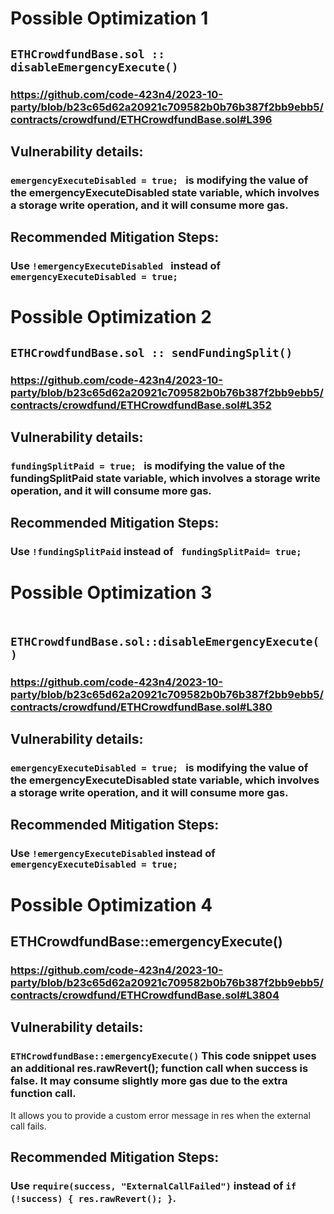 # Possible Optimization 1
##  ``` ETHCrowdfundBase.sol :: disableEmergencyExecute() ```
### https://github.com/code-423n4/2023-10-party/blob/b23c65d62a20921c709582b0b76b387f2bb9ebb5/contracts/crowdfund/ETHCrowdfundBase.sol#L396

## Vulnerability details:
### ```emergencyExecuteDisabled = true; ``` is modifying the value of the emergencyExecuteDisabled state variable, which involves a storage write operation, and it will consume more gas.

## Recommended Mitigation Steps:
###  Use ```!emergencyExecuteDisabled ``` instead of ``` emergencyExecuteDisabled = true;```



# Possible Optimization 2
## ``` ETHCrowdfundBase.sol :: sendFundingSplit() ```
### https://github.com/code-423n4/2023-10-party/blob/b23c65d62a20921c709582b0b76b387f2bb9ebb5/contracts/crowdfund/ETHCrowdfundBase.sol#L352 

## Vulnerability details:
### ```fundingSplitPaid = true; ``` is modifying the value of the fundingSplitPaid state variable, which involves a storage write operation, and it will consume more gas.

## Recommended Mitigation Steps:
###  Use ```!fundingSplitPaid``` instead of ``` fundingSplitPaid= true;```



# Possible Optimization 3
## ``` ETHCrowdfundBase.sol::disableEmergencyExecute()``` 
### https://github.com/code-423n4/2023-10-party/blob/b23c65d62a20921c709582b0b76b387f2bb9ebb5/contracts/crowdfund/ETHCrowdfundBase.sol#L380

## Vulnerability details:
### ```emergencyExecuteDisabled = true; ``` is modifying the value of the emergencyExecuteDisabled state variable, which involves a storage write operation, and it will consume more gas.

## Recommended Mitigation Steps:
###  Use ```!emergencyExecuteDisabled``` instead of ``` emergencyExecuteDisabled = true;```



# Possible Optimization 4
## ETHCrowdfundBase::emergencyExecute()
### https://github.com/code-423n4/2023-10-party/blob/b23c65d62a20921c709582b0b76b387f2bb9ebb5/contracts/crowdfund/ETHCrowdfundBase.sol#L3804

## Vulnerability details:
### ``` ETHCrowdfundBase::emergencyExecute() ``` This code snippet uses an additional res.rawRevert(); function call when success is false. It may consume slightly more gas due to the extra function call.
It allows you to provide a custom error message in res when the external call fails.

## Recommended Mitigation Steps:
### Use  ``` require(success, "ExternalCallFailed") ``` instead of ``` if (!success) { res.rawRevert(); } ```.   
                                                                                                              